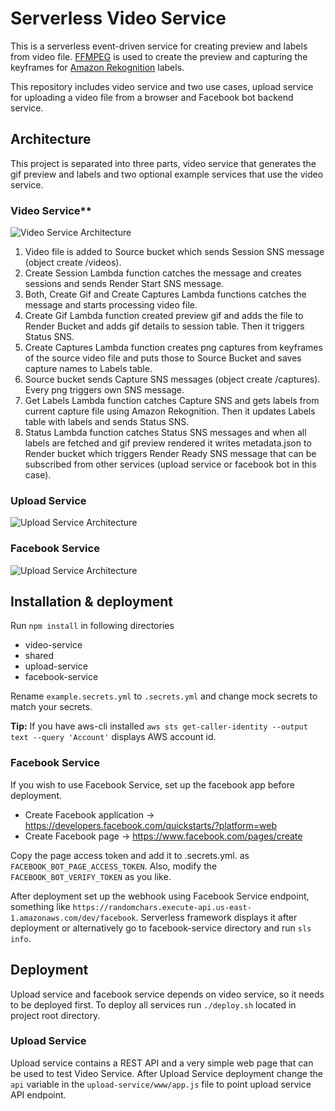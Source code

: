# Serverless Video Service

This is a serverless event-driven service for creating preview and labels from video file. [FFMPEG](https://ffmpeg.org/) is used to create the preview and capturing the keyframes for [Amazon Rekognition](https://aws.amazon.com/rekognition/) labels. 

This repository includes video service and two use cases, upload service for uploading a video file from a browser and Facebook bot backend service.

## Architecture

This project is separated into three parts, video service that generates the gif preview and labels and two optional example services that use the video service.

### Video Service**

![Video Service Architecture](https://raw.githubusercontent.com/laardee/video-service/master/images/video-service.png)

1. Video file is added to Source bucket which sends Session SNS message (object create /videos).
2. Create Session Lambda function catches the message and creates sessions and sends Render Start SNS message.
3. Both, Create Gif and Create Captures Lambda functions catches the message and starts processing video file.
4. Create Gif Lambda function created preview gif and adds the file to Render Bucket and adds gif details to session table. Then it triggers Status SNS.
5. Create Captures Lambda function creates png captures from keyframes of the source video file and puts those to Source Bucket and saves capture names to Labels table.
6. Source bucket sends Capture SNS messages (object create /captures). Every png triggers own SNS message.
7. Get Labels Lambda function catches Capture SNS and gets labels from current capture file using Amazon Rekognition. Then it updates Labels table with labels and sends Status SNS.
8. Status Lambda function catches Status SNS messages and when all labels are fetched and gif preview rendered it writes metadata.json to Render bucket which triggers Render Ready SNS message that can be subscribed from other services (upload service or facebook bot in this case).

### Upload Service 

![Upload Service Architecture](https://raw.githubusercontent.com/laardee/video-service/master/images/upload-service.png)

### Facebook Service

![Upload Service Architecture](https://raw.githubusercontent.com/laardee/video-service/master/images/facebook-service.png)

## Installation & deployment

Run `npm install` in following directories

* video-service
* shared
* upload-service
* facebook-service

Rename `example.secrets.yml` to `.secrets.yml` and change mock secrets to match your secrets.

**Tip:** If you have aws-cli installed `aws sts get-caller-identity --output text --query 'Account'` displays AWS account id.

### Facebook Service

If you wish to use Facebook Service, set up the facebook app before deployment.

* Create Facebook application -> https://developers.facebook.com/quickstarts/?platform=web
* Create Facebook page -> https://www.facebook.com/pages/create

Copy the page access token and add it to .secrets.yml. as `FACEBOOK_BOT_PAGE_ACCESS_TOKEN`. Also, modify the `FACEBOOK_BOT_VERIFY_TOKEN` as you like.

After deployment set up the webhook using Facebook Service endpoint, something like `https://randomchars.execute-api.us-east-1.amazonaws.com/dev/facebook`. Serverless framework displays it after deployment or alternatively go to facebook-service directory and run `sls info`.

## Deployment

Upload service and facebook service depends on video service, so it needs to be deployed first.  To deploy all services run `./deploy.sh` located in project root directory.

### Upload Service

Upload service contains a REST API and a very simple web page that can be used to test Video Service. After Upload Service deployment change the `api` variable in the `upload-service/www/app.js` file to point upload service API endpoint.
